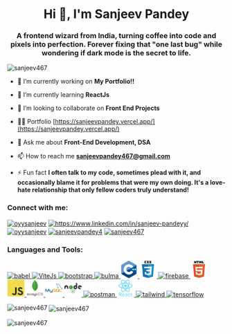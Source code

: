 <h1 align="center">Hi 👋, I'm Sanjeev Pandey</h1>
<h3 align="center">A frontend wizard from India, turning coffee into code and pixels into perfection. Forever fixing that "one last bug" while wondering if dark mode is the secret to life.</h3>

<p align="left"> <img src="https://komarev.com/ghpvc/?username=sanjeev467&label=Profile%20views&color=0e75b6&style=flat" alt="sanjeev467" /> </p>

- 🔭 I’m currently working on **My Portfolio!!**

- 🌱 I’m currently learning **ReactJs**

- 👯 I’m looking to collaborate on **Front End Projects**

- 👨‍💻 Portfolio [https://sanjeevpandey.vercel.app/](https://sanjeevpandey.vercel.app/)

- 💬 Ask me about **Front-End Development, DSA**

- 📫 How to reach me **sanjeevpandey467@gmail.com**

- ⚡ Fun fact **I often talk to my code, sometimes plead with it, and occasionally blame it for problems that were my own doing. It's a love-hate relationship that only fellow coders truly understand!**

<h3 align="left">Connect with me:</h3>
<p align="left">
<a href="https://twitter.com/oyysanjeev" target="blank"><img align="center" src="https://raw.githubusercontent.com/rahuldkjain/github-profile-readme-generator/master/src/images/icons/Social/twitter.svg" alt="oyysanjeev" height="30" width="40" /></a>
<a href="https://linkedin.com/in/https://www.linkedin.com/in/sanjeev-pandeyy/" target="blank"><img align="center" src="https://raw.githubusercontent.com/rahuldkjain/github-profile-readme-generator/master/src/images/icons/Social/linked-in-alt.svg" alt="https://www.linkedin.com/in/sanjeev-pandeyy/" height="30" width="40" /></a>
<a href="https://instagram.com/oyysanjeev" target="blank"><img align="center" src="https://raw.githubusercontent.com/rahuldkjain/github-profile-readme-generator/master/src/images/icons/Social/instagram.svg" alt="oyysanjeev" height="30" width="40" /></a>
<a href="https://www.codechef.com/users/sanjeevpandey4" target="blank"><img align="center" src="https://cdn.jsdelivr.net/npm/simple-icons@3.1.0/icons/codechef.svg" alt="sanjeevpandey4" height="30" width="40" /></a>
<a href="https://www.leetcode.com/sanjeev467" target="blank"><img align="center" src="https://raw.githubusercontent.com/rahuldkjain/github-profile-readme-generator/master/src/images/icons/Social/leet-code.svg" alt="sanjeev467" height="30" width="40" /></a>
</p>

<h3 align="left">Languages and Tools:</h3>
<p align="left"> <a href="https://babeljs.io/" target="_blank" rel="noreferrer"> <img src="https://github.com/babel/logo/blob/master/babel.svg" alt="babel" width="40" height="40"/> </a>  <a href="https://vitejs.dev/" target="_blank" rel="noreferrer"> <img src="https://www.vectorlogo.zone/logos/vitejsdev/vitejsdev-icon.svg" alt="ViteJs" width="40" height="40"/> </a> <a href="https://getbootstrap.com" target="_blank" rel="noreferrer"> <img src="https://www.vectorlogo.zone/logos/getbootstrap/getbootstrap-icon.svg" alt="bootstrap" width="40" height="40"/> </a> <a href="https://bulma.io/" target="_blank" rel="noreferrer"> <img src="https://raw.githubusercontent.com/gilbarbara/logos/804dc257b59e144eaca5bc6ffd16949752c6f789/logos/bulma.svg" alt="bulma" width="40" height="40"/> </a> <a href="https://www.w3schools.com/cpp/" target="_blank" rel="noreferrer"> <img src="https://raw.githubusercontent.com/devicons/devicon/master/icons/cplusplus/cplusplus-original.svg" alt="cplusplus" width="40" height="40"/> </a> <a href="https://www.w3schools.com/css/" target="_blank" rel="noreferrer"> <img src="https://raw.githubusercontent.com/devicons/devicon/master/icons/css3/css3-original-wordmark.svg" alt="css3" width="40" height="40"/> </a> <a href="https://firebase.google.com/" target="_blank" rel="noreferrer"> <img src="https://www.vectorlogo.zone/logos/firebase/firebase-icon.svg" alt="firebase" width="40" height="40"/> </a> <a href="https://www.w3.org/html/" target="_blank" rel="noreferrer"> <img src="https://raw.githubusercontent.com/devicons/devicon/master/icons/html5/html5-original-wordmark.svg" alt="html5" width="40" height="40"/> </a> <a href="https://developer.mozilla.org/en-US/docs/Web/JavaScript" target="_blank" rel="noreferrer"> <img src="https://raw.githubusercontent.com/devicons/devicon/master/icons/javascript/javascript-original.svg" alt="javascript" width="40" height="40"/> </a> <a href="https://www.mongodb.com/" target="_blank" rel="noreferrer"> <img src="https://raw.githubusercontent.com/devicons/devicon/master/icons/mongodb/mongodb-original-wordmark.svg" alt="mongodb" width="40" height="40"/> </a> <a href="https://www.mysql.com/" target="_blank" rel="noreferrer"> <img src="https://raw.githubusercontent.com/devicons/devicon/master/icons/mysql/mysql-original-wordmark.svg" alt="mysql" width="40" height="40"/> </a> <a href="https://nodejs.org" target="_blank" rel="noreferrer"> <img src="https://raw.githubusercontent.com/devicons/devicon/master/icons/nodejs/nodejs-original-wordmark.svg" alt="nodejs" width="40" height="40"/> </a> <a href="https://postman.com" target="_blank" rel="noreferrer"> <img src="https://www.vectorlogo.zone/logos/getpostman/getpostman-icon.svg" alt="postman" width="40" height="40"/> </a> <a href="https://reactjs.org/" target="_blank" rel="noreferrer"> <img src="https://raw.githubusercontent.com/devicons/devicon/master/icons/react/react-original-wordmark.svg" alt="react" width="40" height="40"/> </a> <a href="https://tailwindcss.com/" target="_blank" rel="noreferrer"> <img src="https://www.vectorlogo.zone/logos/tailwindcss/tailwindcss-icon.svg" alt="tailwind" width="40" height="40"/> </a> <a href="https://www.tensorflow.org" target="_blank" rel="noreferrer"> <img src="https://www.vectorlogo.zone/logos/tensorflow/tensorflow-icon.svg" alt="tensorflow" width="40" height="40"/> </a> </p>

<p><img align="left" src="https://github-readme-stats.vercel.app/api/top-langs?username=sanjeev467&show_icons=true&locale=en&layout=compact" alt="sanjeev467" /></p>

<p>&nbsp;<img align="center" src="https://github-readme-stats.vercel.app/api?username=sanjeev467&show_icons=true&locale=en" alt="sanjeev467" /></p>

<p><img align="center" src="https://github-readme-streak-stats.herokuapp.com/?user=sanjeev467&" alt="sanjeev467" /></p>
